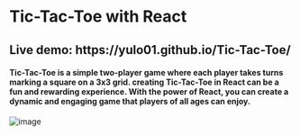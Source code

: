 <h1>Tic-Tac-Toe with React</h1>
<h2>Live demo: https://yulo01.github.io/Tic-Tac-Toe/</h2>

<h4>Tic-Tac-Toe is a simple two-player game where each player takes turns marking a square on a 3x3 grid. creating Tic-Tac-Toe in React can be a fun and rewarding experience. With the power of React, you can create a dynamic and engaging game that players of all ages can enjoy.</h4>

![image](https://user-images.githubusercontent.com/93291077/232120558-78f85667-fd5a-40f3-bd57-0b8769f25bdd.png)
